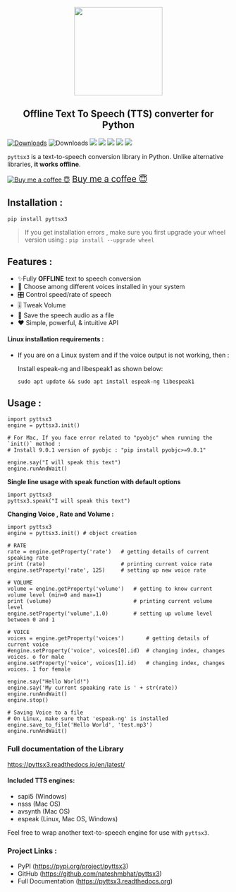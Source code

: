 <p align="center">
  <img src=".github/logo.svg?sanitize=true" width="200px" height="200px">
</p>
<h2 align="center">Offline Text To Speech (TTS) converter for Python </h2>


[![Downloads](https://pepy.tech/badge/pyttsx3)](https://pepy.tech/project/pyttsx3) ![Downloads](https://pepy.tech/badge/pyttsx3/week)  [![](https://img.shields.io/github/languages/code-size/nateshmbhat/pyttsx3.svg?style=plastic)](https://github.com/nateshmbhat/pyttsx3)  [![](https://img.shields.io/github/license/nateshmbhat/pyttsx3?style=plastic)](https://github.com/nateshmbhat/pyttsx3) [![](https://img.shields.io/pypi/v/pyttsx3.svg?style=plastic)](https://pypi.org/project/pyttsx3/) [![](https://img.shields.io/github/languages/top/nateshmbhat/pyttsx3.svg?style=plastic)](https://github.com/nateshmbhat/pyttsx3) [![](https://img.shields.io/badge/author-nateshmbhat-green.svg)](https://github.com/nateshmbhat)


`pyttsx3` is a text-to-speech conversion library in Python. Unlike alternative libraries, **it works offline**.

<a class="bmc-button" target="_blank" href="https://www.buymeacoffee.com/nateshmbhat"><img src="https://cdn.buymeacoffee.com/buttons/bmc-new-btn-logo.svg" alt="Buy me a coffee 😇"><span style="margin-left:5px;font-size:19px !important;">Buy me a coffee 😇</span></a>

## Installation :

	pip install pyttsx3

> If you get installation errors , make sure you first upgrade your wheel version using :
`pip install --upgrade wheel`


## Features :

- ✨Fully **OFFLINE** text to speech conversion
- 🎈 Choose among different voices installed in your system
- 🎛 Control speed/rate of speech
- 🎚 Tweak Volume
- 📀 Save the speech audio as a file
- ❤️ Simple, powerful, & intuitive API


#### Linux installation requirements :

+ If you are on a Linux system and if the voice output is not working, then  :

	Install espeak-ng and libespeak1 as shown below:

	```
	sudo apt update && sudo apt install espeak-ng libespeak1
	```

## Usage :

```python3
import pyttsx3
engine = pyttsx3.init()

# For Mac, If you face error related to "pyobjc" when running the `init()` method :
# Install 9.0.1 version of pyobjc : "pip install pyobjc>=9.0.1"

engine.say("I will speak this text")
engine.runAndWait()
```

**Single line usage with speak function with default options**

```python3
import pyttsx3
pyttsx3.speak("I will speak this text")
```

**Changing Voice , Rate and Volume :**

```python3
import pyttsx3
engine = pyttsx3.init() # object creation

# RATE
rate = engine.getProperty('rate')   # getting details of current speaking rate
print (rate)                        # printing current voice rate
engine.setProperty('rate', 125)     # setting up new voice rate

# VOLUME
volume = engine.getProperty('volume')   # getting to know current volume level (min=0 and max=1)
print (volume)                          # printing current volume level
engine.setProperty('volume',1.0)        # setting up volume level  between 0 and 1

# VOICE
voices = engine.getProperty('voices')       # getting details of current voice
#engine.setProperty('voice', voices[0].id)  # changing index, changes voices. o for male
engine.setProperty('voice', voices[1].id)   # changing index, changes voices. 1 for female

engine.say("Hello World!")
engine.say('My current speaking rate is ' + str(rate))
engine.runAndWait()
engine.stop()

# Saving Voice to a file
# On Linux, make sure that 'espeak-ng' is installed
engine.save_to_file('Hello World', 'test.mp3')
engine.runAndWait()
```

### **Full documentation of the Library**

https://pyttsx3.readthedocs.io/en/latest/

#### Included TTS engines:

* sapi5 (Windows)
* nsss (Mac OS)
* avsynth (Mac OS)
* espeak (Linux, Mac OS, Windows)

Feel free to wrap another text-to-speech engine for use with ``pyttsx3``.

### Project Links :

* PyPI (https://pypi.org/project/pyttsx3)
* GitHub (https://github.com/nateshmbhat/pyttsx3)
* Full Documentation (https://pyttsx3.readthedocs.org)
